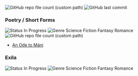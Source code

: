 ![GitHub repo file count (custom path)](https://img.shields.io/github/directory-file-count/maletears/writing/docs?color=d0dcff) ![GitHub last commit](https://img.shields.io/github/last-commit/maletears/writing?color=dcffd0&label=last%20updated)

### Poetry / Short Forms
![Status In Progress](https://img.shields.io/badge/status-in%20progress-d0dcff) ![Genre Science Fiction Fantasy Romance](http://img.shields.io/badge/genre-various-dcd0ff) ![GitHub repo file count (custom path)](https://img.shields.io/github/directory-file-count/maletears/writing/docs/short%20forms?color=d0dcff)
- [An Ode to Máni](https://github.com/maletears/writing/blob/main/docs/short%20forms/an%20ode%20to%20m%C3%A1ni.md)

### Exila
![Status In Progress](https://img.shields.io/badge/status-in%20progress-d0dcff) ![Genre Science Fiction Fantasy Romance](http://img.shields.io/badge/genre-science%20fiction%20fantasy%20romance-dcd0ff)
